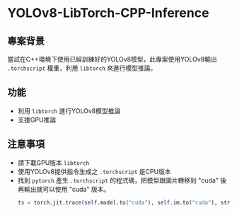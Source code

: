 # YOLOv8-LibTorch-CPP-Inference

## 專案背景
嘗試在C++環境下使用已經訓練好的YOLOv8模型，此專案使用YOLOv8輸出 `.torchscript` 權重，利用 `libtorch` 來進行模型推論。

## 功能
- 利用 `libtorch` 進行YOLOv8模型推論
- 支援GPU推論

## 注意事項
- 請下載GPU版本 `libtorch`
- 使用YOLOv8提供指令生成之 `.torchscript` 是CPU版本
- 找到 `pytorch` 產生 `.torchscript` 的程式碼，把模型跟圖片轉移到 "cuda" 後再輸出就可以使用 "cuda" 版本。
  ```python
  ts = torch.jit.trace(self.model.to("cuda"), self.im.to("cuda"), strict=False)
